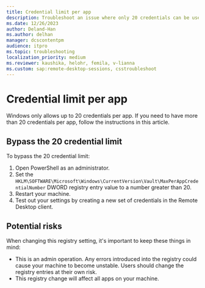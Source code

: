 ```yaml
---
title: Credential limit per app
description: Troubleshoot an issue where only 20 credentials can be used per app.
ms.date: 12/26/2023
author: Deland-Han
ms.author: delhan
manager: dcscontentpm
audience: itpro
ms.topic: troubleshooting
localization_priority: medium
ms.reviewer: kaushika, helohr, femila, v-lianna
ms.custom: sap:remote-desktop-sessions, csstroubleshoot
---
```

# Credential limit per app

Windows only allows up to 20 credentials per app. If you need to have more than 20 credentials per app, follow the instructions in this article.

## Bypass the 20 credential limit

To bypass the 20 credential limit:

1. Open PowerShell as an administrator.
2. Set the `HKLM\SOFTWARE\Microsoft\Windows\CurrentVersion\Vault\MaxPerAppCredentialNumber` DWORD registry entry value to a number greater than 20.
3. Restart your machine.
4. Test out your settings by creating a new set of credentials in the Remote Desktop client.

## Potential risks

When changing this registry setting, it's important to keep these things in mind:

- This is an admin operation. Any errors introduced into the registry could cause your machine to become unstable. Users should change the registry entries at their own risk.
- This registry change will affect all apps on your machine.
